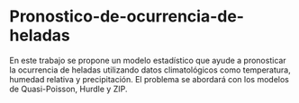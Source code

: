 # Pronostico-de-ocurrencia-de-heladas
En este trabajo se propone un modelo estadístico que ayude a pronosticar la ocurrencia de heladas utilizando datos climatológicos como temperatura, humedad relativa y precipitación. El problema se abordará con los modelos de Quasi-Poisson, Hurdle y ZIP. 
